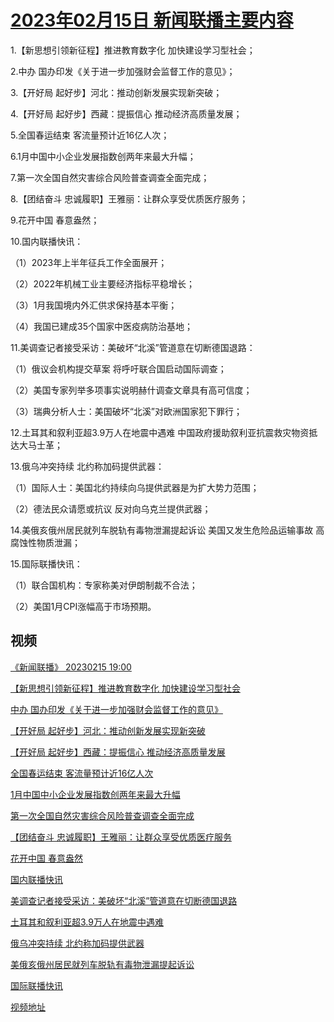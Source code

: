 # [2023年02月15日 新闻联播主要内容](https://tv.cctv.com/lm/xwlb/day/20230215.shtml)

1.【新思想引领新征程】推进教育数字化 加快建设学习型社会；

2.中办 国办印发《关于进一步加强财会监督工作的意见》；

3.【开好局 起好步】河北：推动创新发展实现新突破；

4.【开好局 起好步】西藏：提振信心 推动经济高质量发展；

5.全国春运结束 客流量预计近16亿人次；

6.1月中国中小企业发展指数创两年来最大升幅；

7.第一次全国自然灾害综合风险普查调查全面完成；

8.【团结奋斗 忠诚履职】王雅丽：让群众享受优质医疗服务；

9.花开中国 春意盎然；

10.国内联播快讯：

（1）2023年上半年征兵工作全面展开；

（2）2022年机械工业主要经济指标平稳增长；

（3）1月我国境内外汇供求保持基本平衡；

（4）我国已建成35个国家中医疫病防治基地；

11.美调查记者接受采访：美破坏“北溪”管道意在切断德国退路：

（1）俄议会机构提交草案 将呼吁联合国启动国际调查；

（2）美国专家列举多项事实说明赫什调查文章具有高可信度；

（3）瑞典分析人士：美国破坏“北溪”对欧洲国家犯下罪行；

12.土耳其和叙利亚超3.9万人在地震中遇难 中国政府援助叙利亚抗震救灾物资抵达大马士革；

13.俄乌冲突持续 北约称加码提供武器：

（1）国际人士：美国北约持续向乌提供武器是为扩大势力范围；

（2）德法民众请愿或抗议 反对向乌克兰提供武器；

14.美俄亥俄州居民就列车脱轨有毒物泄漏提起诉讼 美国又发生危险品运输事故 高腐蚀性物质泄漏；

15.国际联播快讯：

（1）联合国机构：专家称美对伊朗制裁不合法；

（2）美国1月CPI涨幅高于市场预期。

## 视频

[《新闻联播》 20230215 19:00](https://tv.cctv.com/2023/02/15/VIDEvGhV3Q4yZJMwqLIIQdf7230215.shtml)

[【新思想引领新征程】推进教育数字化 加快建设学习型社会](https://tv.cctv.com/2023/02/15/VIDEYkjlPtZuAtrqhpBAVRaO230215.shtml)

[中办 国办印发《关于进一步加强财会监督工作的意见》](https://tv.cctv.com/2023/02/15/VIDEoY1kJ2ufzJcHpQ0ZGM2c230215.shtml)

[【开好局 起好步】河北：推动创新发展实现新突破](https://tv.cctv.com/2023/02/15/VIDE8e3KCPe2THCwNSSwpS4C230215.shtml)

[【开好局 起好步】西藏：提振信心 推动经济高质量发展](https://tv.cctv.com/2023/02/15/VIDEFtE8HKkhcxSTiwLqNCgp230215.shtml)

[全国春运结束 客流量预计近16亿人次](https://tv.cctv.com/2023/02/15/VIDEXJ0n66qH6vIY5Hr8eUzp230215.shtml)

[1月中国中小企业发展指数创两年来最大升幅](https://tv.cctv.com/2023/02/15/VIDEQ7mDuKIct3OZK0fYfdxc230215.shtml)

[第一次全国自然灾害综合风险普查调查全面完成](https://tv.cctv.com/2023/02/15/VIDEqoXMMgquk3PyeFE7co20230215.shtml)

[【团结奋斗 忠诚履职】王雅丽：让群众享受优质医疗服务](https://tv.cctv.com/2023/02/15/VIDENgdDtMZL3y54D5pHyOic230215.shtml)

[花开中国 春意盎然](https://tv.cctv.com/2023/02/15/VIDEPUYlzoy4FRtzYADUWt3u230215.shtml)

[国内联播快讯](https://tv.cctv.com/2023/02/15/VIDET6uVITlm8yc35ZTS5lX6230215.shtml)

[美调查记者接受采访：美破坏“北溪”管道意在切断德国退路](https://tv.cctv.com/2023/02/15/VIDEB9x0jxCBuFOXqn7sZ4ns230215.shtml)

[土耳其和叙利亚超3.9万人在地震中遇难](https://tv.cctv.com/2023/02/15/VIDEOMAobYGnFwPuS5sjcWeV230215.shtml)

[俄乌冲突持续 北约称加码提供武器](https://tv.cctv.com/2023/02/15/VIDE0CRc22lk2ac4Ad9w5BNT230215.shtml)

[美俄亥俄州居民就列车脱轨有毒物泄漏提起诉讼](https://tv.cctv.com/2023/02/15/VIDElKbR8PqguLLZHfGzk5LF230215.shtml)

[国际联播快讯](https://tv.cctv.com/2023/02/15/VIDEA7KJDfui4YUGaG383mwC230215.shtml)

[视频地址](https://tv.cctv.com/lm/xwlb/day/20230215.shtml) 

